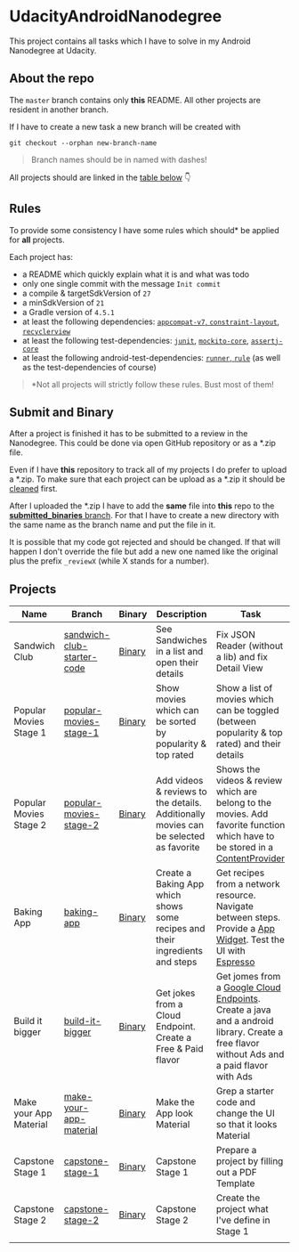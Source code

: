 # UdacityAndroidNanodegree
This project contains all tasks which I have to solve in my Android Nanodegree at Udacity.

## About the repo
The `master` branch contains only **this** README. 
All other projects are resident in another branch.

If I have to create a new task a new branch will be created with 
```
git checkout --orphan new-branch-name
```
> Branch names should be in named with dashes!

All projects should are linked in the [table below](#projects) 👇

## Rules
To provide some consistency I have some rules which should* be applied for **all** projects.

Each project has:
* a README which quickly explain what it is and what was todo
* only one single commit with the message `Init commit`
* a compile & targetSdkVersion of `27`
* a minSdkVersion of `21`
* a Gradle version of `4.5.1`
* at least the following dependencies: [`appcompat-v7`, `constraint-layout`](https://developer.android.com/topic/libraries/support-library/setup.html), [`recyclerview`](https://developer.android.com/guide/topics/ui/layout/recyclerview.html)
* at least the following test-dependencies: [`junit`](https://mvnrepository.com/artifact/junit/junit/), [`mockito-core`](https://mvnrepository.com/artifact/org.mockito/mockito-core), [`assertj-core`](https://mvnrepository.com/artifact/org.assertj/assertj-core)
* at least the following android-test-dependencies: [`runner`, `rule`](https://developer.android.com/training/testing/unit-testing/instrumented-unit-tests.html) (as well as the test-dependencies of course)

> *Not all projects will strictly follow these rules. Bust most of them!

## Submit and Binary
After a project is finished it has to be submitted to a review in the Nanodegree.
This could be done via open GitHub repository or as a *.zip file.

Even if I have **this** repository to track all of my projects I do prefer to upload a *.zip.
To make sure that each project can be upload as a *.zip it should be [cleaned](https://docs.google.com/document/d/1eYvuXY7GRE6VQpq4Rp-KotU1ti-JEySN1KdyKwjhzEQ/pub?embedded=true) first.

After I uploaded the *.zip I have to add the **same** file into **this** repo to the [**submitted_binaries** branch](https://github.com/StefMa/UdacityAndroidNanodegree/tree/submitted_binaries).
For that I have to create a new directory with the same name as the branch name and put the file in it.

It is possible that my code got rejected and should be changed.
If that will happen I don't override the file but add a new one named like the original plus the prefix `_reviewX` (while X stands for a number).

## Projects

| Name | Branch | Binary | Description | Task |
|-|-|-|-|-|
| Sandwich Club | [sandwich-club-starter-code](https://github.com/StefMa/UdacityAndroidNanodegree/tree/sandwich-club-starter-code) | [Binary](https://github.com/StefMa/UdacityAndroidNanodegree/tree/submitted_binaries/sandwich-club-starter-code) | See Sandwiches in a list and open their details | Fix JSON Reader (without a lib) and fix Detail View |
| Popular Movies Stage 1 | [popular-movies-stage-1](https://github.com/StefMa/UdacityAndroidNanodegree/tree/popular-movies-stage-1) | [Binary](https://github.com/StefMa/UdacityAndroidNanodegree/tree/submitted_binaries/popular-movies-stage-1) | Show movies which can be sorted by popularity & top rated | Show a list of movies which can be toggled (between popularity & top rated) and their details |
| Popular Movies Stage 2 | [popular-movies-stage-2](https://github.com/StefMa/UdacityAndroidNanodegree/tree/popular-movies-stage-2) | [Binary](https://github.com/StefMa/UdacityAndroidNanodegree/tree/submitted_binaries/popular-movies-stage-2) | Add videos & reviews to the details. Additionally movies can be selected as favorite | Shows the videos & review which are belong to the movies. Add favorite function which have to be stored in a [ContentProvider](https://developer.android.com/reference/android/content/ContentProvider.html) |
| Baking App | [baking-app](https://github.com/StefMa/UdacityAndroidNanodegree/tree/baking-app) | [Binary](https://github.com/StefMa/UdacityAndroidNanodegree/tree/submitted_binaries/baking-app) | Create a Baking App which shows some recipes and their ingredients and steps | Get recipes from a network resource. Navigate between steps. Provide a [App Widget](https://developer.android.com/guide/topics/appwidgets/). Test the UI with [Espresso](https://developer.android.com/training/testing/ui-testing/espresso-testing) |
| Build it bigger | [build-it-bigger](https://github.com/StefMa/UdacityAndroidNanodegree/tree/build-it-bigger) | [Binary](https://github.com/StefMa/UdacityAndroidNanodegree/tree/submitted_binaries/build-it-bigger) | Get jokes from a Cloud Endpoint. Create a Free & Paid flavor | Get jomes from a [Google Cloud Endpoints](https://cloud.google.com/endpoints/). Create a java and a android library. Create a free flavor without Ads and a paid flavor with Ads |
| Make your App Material | [make-your-app-material](https://github.com/StefMa/UdacityAndroidNanodegree/tree/make-your-app-material) | [Binary](https://github.com/StefMa/UdacityAndroidNanodegree/tree/submitted_binaries/make-your-app-material) | Make the App look Material | Grep a starter code and change the UI so that it looks Material |
| Capstone Stage 1 | [capstone-stage-1](https://github.com/StefMa/UdacityAndroidNanodegree/tree/capstone-stage-1) | [Binary](https://github.com/StefMa/UdacityAndroidNanodegree/tree/submitted_binaries/capstone-stage-1) | Capstone Stage 1 | Prepare a project by filling out a PDF Template |
| Capstone Stage 2 | [capstone-stage-2](https://github.com/StefMa/UdacityAndroidNanodegree/tree/capstone-stage-2) | [Binary](https://github.com/StefMa/UdacityAndroidNanodegree/tree/submitted_binaries/capstone-stage-2) | Capstone Stage 2 | Create the project what I've define in Stage 1 |
| | | | | |
